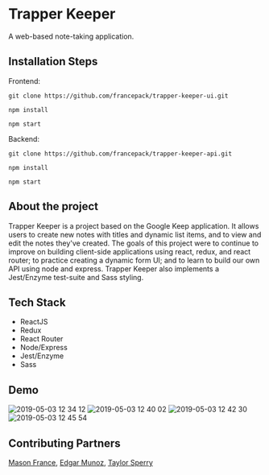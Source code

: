 # Trapper Keeper

A web-based note-taking application.

## Installation Steps

Frontend: 

```git clone https://github.com/francepack/trapper-keeper-ui.git```

```npm install```

```npm start```

Backend: 

```git clone https://github.com/francepack/trapper-keeper-api.git```

```npm install```

```npm start```

## About the project

Trapper Keeper is a project based on the Google Keep application. It allows users to create new notes with titles and dynamic list items, and to view and edit the notes they've created. The goals of this project were to continue to improve on building client-side applications using react, redux, and react router; to practice creating a dynamic form UI; and to learn to build our own API using node and express. Trapper Keeper also implements a Jest/Enzyme test-suite and Sass styling.

## Tech Stack

- ReactJS
- Redux
- React Router
- Node/Express
- Jest/Enzyme
- Sass

## Demo

![2019-05-03 12 34 12](https://user-images.githubusercontent.com/43555476/57159091-5930a300-6da2-11e9-9b2b-bde93eca9df2.gif)
![2019-05-03 12 40 02](https://user-images.githubusercontent.com/43555476/57159092-5930a300-6da2-11e9-8760-00166c8aa3e0.gif)
![2019-05-03 12 42 30](https://user-images.githubusercontent.com/43555476/57159093-5930a300-6da2-11e9-906e-e12cbf238d96.gif)
![2019-05-03 12 45 54](https://user-images.githubusercontent.com/43555476/57159095-5930a300-6da2-11e9-82f5-b75b9d39f8a2.gif)


## Contributing Partners

[Mason France](https://github.com/francepack),
[Edgar Munoz](https://github.com/criteriamor),
[Taylor Sperry](https://github.com/taylorsperry)

